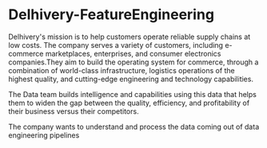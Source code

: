 # Delhivery-FeatureEngineering


Delhivery's mission is to help customers operate reliable supply chains at low costs. The company serves a variety of customers, including e-commerce marketplaces, enterprises, and consumer electronics companies.They aim to build the operating system for commerce, through a combination of world-class infrastructure, logistics operations of the highest quality, and cutting-edge engineering and technology capabilities.

The Data team builds intelligence and capabilities using this data that helps them to widen the gap between the quality, efficiency, and profitability of their business versus their competitors.

The company wants to understand and process the data coming out of data engineering pipelines
